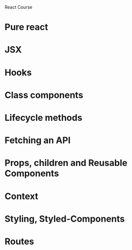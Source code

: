 React Course

# Pure react
# JSX
# Hooks
# Class components
# Lifecycle methods
# Fetching an API
# Props, children and Reusable Components
# Context
# Styling, Styled-Components
# Routes